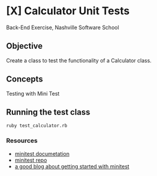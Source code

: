 # [X] Calculator Unit Tests
Back-End Exercise, Nashville Software School


## Objective
Create a class to test the functionality of a Calculator class.

## Concepts
Testing with Mini Test

## Running the test class
```
ruby test_calculator.rb
```


### Resources

* [minitest documetation](http://docs.seattlerb.org/minitest/)
* [minitest repo](https://github.com/seattlerb/minitest)
* [a good blog about getting started with minitest](http://blog.teamtreehouse.com/short-introduction-minitest)

